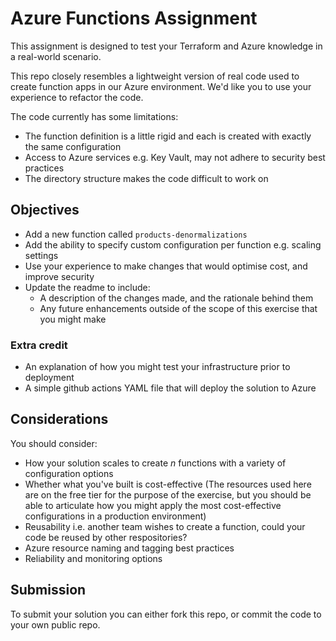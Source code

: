 # Azure Functions Assignment

This assignment is designed to test your Terraform and Azure knowledge in a real-world scenario.

This repo closely resembles a lightweight version of real code used to create function apps in our Azure environment. We'd like you to use your experience to refactor the code.

The code currently has some limitations:

* The function definition is a little rigid and each is created with exactly the same configuration
* Access to Azure services e.g. Key Vault, may not adhere to security best practices
* The directory structure makes the code difficult to work on

## Objectives

* Add a new function called `products-denormalizations`
* Add the ability to specify custom configuration per function e.g. scaling settings
* Use your experience to make changes that would optimise cost, and improve security
* Update the readme to include:
    * A description of the changes made, and the rationale behind them
    * Any future enhancements outside of the scope of this exercise that you might make

### Extra credit
* An explanation of how you might test your infrastructure prior to deployment
* A simple github actions YAML file that will deploy the solution to Azure

## Considerations

You should consider:

* How your solution scales to create _n_ functions with a variety of configuration options
* Whether what you've built is cost-effective (The resources used here are on the free tier for the purpose of the exercise, but you should be able to articulate how you might apply the most cost-effective configurations in a production environment)
* Reusability i.e. another team wishes to create a function, could your code be reused by other respositories?
* Azure resource naming and tagging best practices
* Reliability and monitoring options

## Submission

To submit your solution you can either fork this repo, or commit the code to your own public repo.